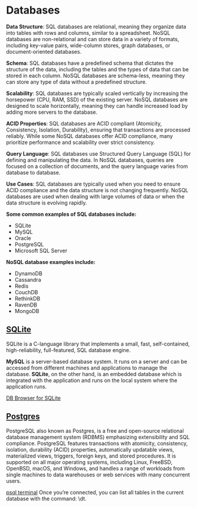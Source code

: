 # Databases

**Data Structure**: SQL databases are relational, meaning they organize data into tables with rows and columns, similar to a spreadsheet. NoSQL databases are non-relational and can store data in a variety of formats, including key-value pairs, wide-column stores, graph databases, or document-oriented databases.

**Schema**: SQL databases have a predefined schema that dictates the structure of the data, including the tables and the types of data that can be stored in each column. NoSQL databases are schema-less, meaning they can store any type of data without a predefined structure.

**Scalability**: SQL databases are typically scaled vertically by increasing the horsepower (CPU, RAM, SSD) of the existing server. NoSQL databases are designed to scale horizontally, meaning they can handle increased load by adding more servers to the database.

**ACID Properties**: SQL databases are ACID compliant (Atomicity, Consistency, Isolation, Durability), ensuring that transactions are processed reliably. While some NoSQL databases offer ACID compliance, many prioritize performance and scalability over strict consistency.

**Query Language**: SQL databases use Structured Query Language (SQL) for defining and manipulating the data. In NoSQL databases, queries are focused on a collection of documents, and the query language varies from database to database.

**Use Cases**: SQL databases are typically used when you need to ensure ACID compliance and the data structure is not changing frequently. NoSQL databases are used when dealing with large volumes of data or when the data structure is evolving rapidly.

**Some common examples of SQL databases include:**

- SQLite
- MySQL
- Oracle
- PostgreSQL
- Microsoft SQL Server

**NoSQL database examples include:**

- DynamoDB
- Cassandra
- Redis
- CouchDB
- RethinkDB
- RavenDB
- MongoDB

## [SQLite](https://www.sqlite.org/index.html)
SQLite is a C-language library that implements a small, fast, self-contained, high-reliability, full-featured, SQL database engine.

**MySQL** is a server-based database system. It runs on a server and can be accessed from different machines and applications to manage the database. **SQLite**, on the other hand, is an embedded database which is integrated with the application and runs on the local system where the application runs.

[DB Browser for SQLite](https://sqlitebrowser.org/dl/) 


## [Postgres](https://www.enterprisedb.com/postgresql-tutorial-resources-training-1?uuid=d732dc13-c15a-484b-b783-307823940a11&campaignId=Product_Trial_PostgreSQL_16)
PostgreSQL also known as Postgres, is a free and open-source relational database management system (RDBMS) emphasizing extensibility and SQL compliance. PostgreSQL features transactions with atomicity, consistency, isolation, durability (ACID) properties, automatically updatable views, materialized views, triggers, foreign keys, and stored procedures. It is supported on all major operating systems, including Linux, FreeBSD, OpenBSD, macOS, and Windows, and handles a range of workloads from single machines to data warehouses or web services with many concurrent users.


[psql terminal](https://www.postgresql.org/docs/9.2/app-psql.html)
Once you’re connected, you can list all tables in the current database with the command: \dt.

